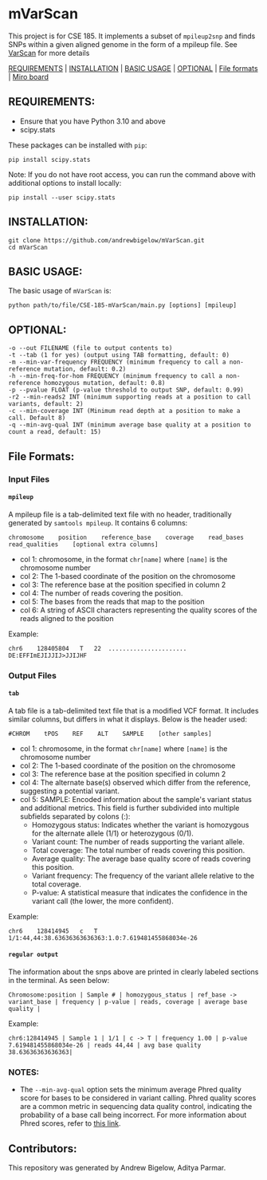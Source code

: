 # mVarScan

This project is for CSE 185. It implements a subset of `mpileup2snp` and finds SNPs within a given aligned genome in the form of a mpileup file. See [VarScan](https://varscan.sourceforge.net/using-varscan.html) for more details

[REQUIREMENTS](#requirements) | [INSTALLATION](#installation) | [BASIC USAGE](#usage) | [OPTIONAL](#optional) | [File formats](#format) | [Miro board](#miro)

<a name="requirements"></a>
## REQUIREMENTS:
- Ensure that you have Python 3.10 and above
- scipy.stats

These packages can be installed with `pip`:
```
pip install scipy.stats
```
Note: If you do not have root access, you can run the command above with additional options to install locally:
```
pip install --user scipy.stats
```

<a name="installation"></a>
## INSTALLATION:
```
git clone https://github.com/andrewbigelow/mVarScan.git
cd mVarScan
```

<a name="usage"></a>
## BASIC USAGE:
The basic usage of `mVarScan` is:
```
python path/to/file/CSE-185-mVarScan/main.py [options] [mpileup]
```

<a name="optional"></a>
## OPTIONAL:
    -o --out FILENAME (file to output contents to)
    -t --tab (1 for yes) (output using TAB formatting, default: 0)
    -m --min-var-frequency FREQUENCY (minimum frequency to call a non-reference mutation, default: 0.2)
    -h --min-freq-for-hom FREQUENCY (minimum frequency to call a non-reference homozygous mutation, default: 0.8)
    -p --pvalue FLOAT (p-value threshold to output SNP, default: 0.99)
    -r2 --min-reads2 INT (minimum supporting reads at a position to call variants, default: 2)
    -c --min-coverage INT (Minimum read depth at a position to make a call. Default 8)
    -q --min-avg-qual INT (minimum average base quality at a position to count a read, default: 15)


<a name="format"></a>
## File Formats:
### Input Files
#### `mpileup`
A mpileup file is a tab-delimited text file with no header, traditionally generated by `samtools mpileup`.  It contains 6 columns:
```
chromosome    position    reference_base    coverage    read_bases    read_qualities    [optional extra columns]
```
 - col 1: chromosome, in the format `chr[name]` where `[name]` is the chromosome number
 - col 2: The 1-based coordinate of the position on the chromosome
 - col 3: The reference base at the position specified in column 2
 - col 4: The number of reads covering the position.
 - col 5: The bases from the reads that map to the position
 - col 6: A string of ASCII characters representing the quality scores of the reads aligned to the position

Example:
```
chr6	128405804	T	22	......................	DE:EFFImEJIJJIJ>JJIJHF
```

### Output Files
#### `tab`
A tab file is a tab-delimited text file that is a modified VCF format. It includes similar columns, but differs in what it displays. Below is the header used:
```
#CHROM    tPOS    REF    ALT    SAMPLE    [other samples]
```
 - col 1: chromosome, in the format `chr[name]` where `[name]` is the chromosome number
 - col 2: The 1-based coordinate of the position on the chromosome
 - col 3: The reference base at the position specified in column 2
 - col 4: The alternate base(s) observed which differ from the reference, suggesting a potential variant.
 - col 5: SAMPLE: Encoded information about the sample's variant status and additional metrics. This field is further subdivided into multiple subfields separated by colons (:):
     - Homozygous status: Indicates whether the variant is homozygous for the alternate allele (1/1) or heterozygous (0/1).
     - Variant count: The number of reads supporting the variant allele.
     - Total coverage: The total number of reads covering this position.
     - Average quality: The average base quality score of reads covering this position.
     - Variant frequency: The frequency of the variant allele relative to the total coverage.
     - P-value: A statistical measure that indicates the confidence in the variant call (the lower, the more confident).

Example:
```
chr6	128414945	c	T	1/1:44,44:38.63636363636363:1.0:7.619481455868034e-26
```

#### `regular output`
The information about the snps above are printed in clearly labeled sections in the terminal. As seen below:
```
Chromosome:position | Sample # | homozygous_status | ref_base -> variant_base | frequency | p-value | reads, coverage | average base quality |
```
Example:
```
chr6:128414945 | Sample 1 | 1/1 | c -> T | frequency 1.00 | p-value 7.619481455868034e-26 | reads 44,44 | avg base quality 38.63636363636363|
```

<a name="notes"></a>
### NOTES:
- The `--min-avg-qual` option sets the minimum average Phred quality score for bases to be considered in variant calling. Phred quality scores are a common metric in sequencing data quality control, indicating the probability of a base call being incorrect. For more information about Phred scores, refer to [this link](https://drive5.com/usearch/manual10/quality_score.html).

## Contributors:
This repository was generated by Andrew Bigelow, Aditya Parmar.
